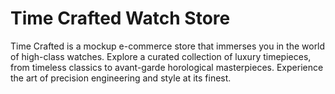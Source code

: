 # Time Crafted Watch Store

Time Crafted is a mockup e-commerce store that immerses you in the world of high-class watches. Explore a curated collection of luxury timepieces, from timeless classics to avant-garde horological masterpieces. Experience the art of precision engineering and style at its finest.
